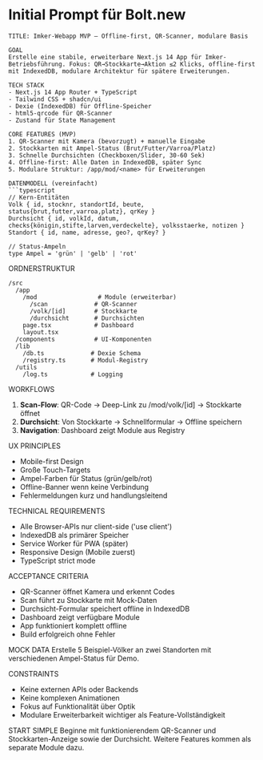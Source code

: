 # Initial Prompt für Bolt.new

```
TITLE: Imker-Webapp MVP — Offline-first, QR-Scanner, modulare Basis

GOAL
Erstelle eine stabile, erweiterbare Next.js 14 App für Imker-Betriebsführung. Fokus: QR→Stockkarte→Aktion ≤2 Klicks, offline-first mit IndexedDB, modulare Architektur für spätere Erweiterungen.

TECH STACK
- Next.js 14 App Router + TypeScript
- Tailwind CSS + shadcn/ui
- Dexie (IndexedDB) für Offline-Speicher
- html5-qrcode für QR-Scanner
- Zustand für State Management

CORE FEATURES (MVP)
1. QR-Scanner mit Kamera (bevorzugt) + manuelle Eingabe
2. Stockkarten mit Ampel-Status (Brut/Futter/Varroa/Platz)
3. Schnelle Durchsichten (Checkboxen/Slider, 30-60 Sek)
4. Offline-first: Alle Daten in IndexedDB, später Sync
5. Modulare Struktur: /app/mod/<name> für Erweiterungen

DATENMODELL (vereinfacht)
```typescript
// Kern-Entitäten
Volk { id, stocknr, standortId, beute, status{brut,futter,varroa,platz}, qrKey }
Durchsicht { id, volkId, datum, checks{königin,stifte,larven,verdeckelte}, volksstaerke, notizen }
Standort { id, name, adresse, geo?, qrKey? }

// Status-Ampeln
type Ampel = 'grün' | 'gelb' | 'rot'
```

ORDNERSTRUKTUR
```
/src
  /app
    /mod                 # Module (erweiterbar)
      /scan             # QR-Scanner
      /volk/[id]        # Stockkarte
      /durchsicht       # Durchsichten
    page.tsx            # Dashboard
    layout.tsx
  /components           # UI-Komponenten
  /lib
    /db.ts             # Dexie Schema
    /registry.ts       # Modul-Registry
  /utils
    /log.ts            # Logging
```

WORKFLOWS
1. **Scan-Flow**: QR-Code → Deep-Link zu /mod/volk/[id] → Stockkarte öffnet
2. **Durchsicht**: Von Stockkarte → Schnellformular → Offline speichern
3. **Navigation**: Dashboard zeigt Module aus Registry

UX PRINCIPLES
- Mobile-first Design
- Große Touch-Targets
- Ampel-Farben für Status (grün/gelb/rot)
- Offline-Banner wenn keine Verbindung
- Fehlermeldungen kurz und handlungsleitend

TECHNICAL REQUIREMENTS
- Alle Browser-APIs nur client-side ('use client')
- IndexedDB als primärer Speicher
- Service Worker für PWA (später)
- Responsive Design (Mobile zuerst)
- TypeScript strict mode

ACCEPTANCE CRITERIA
- QR-Scanner öffnet Kamera und erkennt Codes
- Scan führt zu Stockkarte mit Mock-Daten
- Durchsicht-Formular speichert offline in IndexedDB
- Dashboard zeigt verfügbare Module
- App funktioniert komplett offline
- Build erfolgreich ohne Fehler

MOCK DATA
Erstelle 5 Beispiel-Völker an zwei Standorten mit verschiedenen Ampel-Status für Demo.

CONSTRAINTS
- Keine externen APIs oder Backends
- Keine komplexen Animationen
- Fokus auf Funktionalität über Optik
- Modulare Erweiterbarkeit wichtiger als Feature-Vollständigkeit

START SIMPLE
Beginne mit funktionierendem QR-Scanner und Stockkarten-Anzeige sowie der Durchsicht. Weitere Features kommen als separate Module dazu.
```